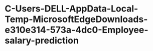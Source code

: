 # C-Users-DELL-AppData-Local-Temp-MicrosoftEdgeDownloads-e310e314-573a-4dc0-Employee-salary-prediction